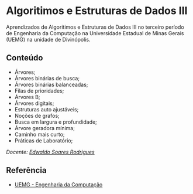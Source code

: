 
# Algoritimos e Estruturas de Dados III

Aprendizados de Algoritimos e Estruturas de Dados III no terceiro período de Engenharia da Computação na Universidade Estadual de Minas Gerais (UEMG) na unidade de Divinópolis.


## Conteúdo

* Árvores;
* Árvores binárias de busca;
* Árvores binárias balanceadas;
* Filas de prioridades;
* Árvores B; 
* Árvores digitais; 
* Estruturas auto ajustáveis; 
* Noções de grafos; 
* Busca em largura e profundidade; 
* Árvore geradora mínima; 
* Caminho mais curto; 
* Práticas de Laboratório;

_Docente: [Edwaldo Soares Rodrigues](http://buscatextual.cnpq.br/buscatextual/visualizacv.do?metodo=apresentar&id=K4454835D2)_


## Referência

 - [UEMG - Engenharia da Computação](https://www.uemg.br/images/2021/03/12/PPC_Engenharia_da_Computa%C3%A7%C3%A3o_2016_Altera%C3%A7%C3%B5es_Edwaldo_06_3_2_1.pdf)

